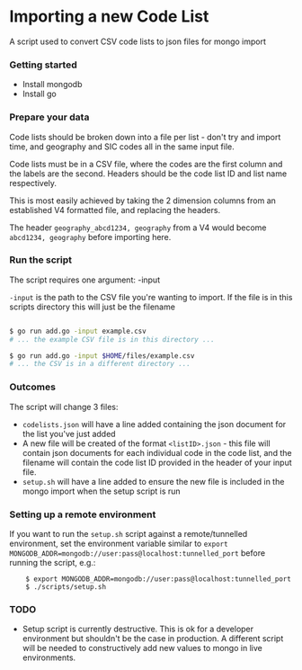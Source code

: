 Importing a new Code List
================

A script used to convert CSV code lists to json files for mongo import

### Getting started

* Install mongodb
* Install go


### Prepare your data

Code lists should be broken down into a file per list - don't try and import time, and geography and SIC
codes all in the same input file.

Code lists must be in a CSV file, where the codes are the first column and the labels are the second.
Headers should be the code list ID and list name respectively.

This is most easily achieved by taking the 2 dimension columns from an established V4 formatted file, and replacing the headers.

The header `geography_abcd1234, geography` from a V4 would become `abcd1234, geography` before importing here.


### Run the script
The script requires one argument: -input

`-input` is the path to the CSV file you're wanting to import. If the file is in this scripts directory
this will just be the filename

```sh

$ go run add.go -input example.csv
# ... the example CSV file is in this directory ...

$ go run add.go -input $HOME/files/example.csv
# ... the CSV is in a different directory ...
```

### Outcomes

The script will change 3 files:

* `codelists.json` will have a line added containing the json document for the list you've just added
* A new file will be created of the format `<listID>.json` - this file will contain json documents for
each individual code in the code list, and the filename will contain the code list ID provided in the
header of your input file.
* `setup.sh` will have a line added to ensure the new file is included in the mongo import when the
setup script is run

### Setting up a remote environment

If you want to run the `setup.sh` script against a remote/tunnelled environment, set the environment
variable similar to `export MONGODB_ADDR=mongodb://user:pass@localhost:tunnelled_port` before
running the script, e.g.:

```
    $ export MONGODB_ADDR=mongodb://user:pass@localhost:tunnelled_port
    $ ./scripts/setup.sh
```

### TODO
* Setup script is currently destructive. This is ok for a developer environment but shouldn't be
the case in production. A different script will be needed to constructively add new values to
mongo in live environments.
